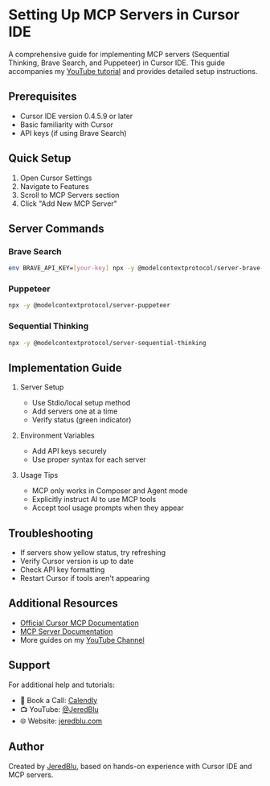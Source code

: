 # Setting Up MCP Servers in Cursor IDE

A comprehensive guide for implementing MCP servers (Sequential Thinking, Brave Search, and Puppeteer) in Cursor IDE. This guide accompanies my [YouTube tutorial](https://youtu.be/RCFe1L9qm3E) and provides detailed setup instructions.

## Prerequisites

- Cursor IDE version 0.4.5.9 or later
- Basic familiarity with Cursor
- API keys (if using Brave Search)

## Quick Setup

1. Open Cursor Settings
2. Navigate to Features
3. Scroll to MCP Servers section
4. Click "Add New MCP Server"

## Server Commands

### Brave Search
```bash
env BRAVE_API_KEY=[your-key] npx -y @modelcontextprotocol/server-brave-search
```

### Puppeteer
```bash
npx -y @modelcontextprotocol/server-puppeteer
```

### Sequential Thinking
```bash
npx -y @modelcontextprotocol/server-sequential-thinking
```

## Implementation Guide

1. Server Setup
   - Use Stdio/local setup method
   - Add servers one at a time
   - Verify status (green indicator)

2. Environment Variables
   - Add API keys securely
   - Use proper syntax for each server

3. Usage Tips
   - MCP only works in Composer and Agent mode
   - Explicitly instruct AI to use MCP tools
   - Accept tool usage prompts when they appear

## Troubleshooting

- If servers show yellow status, try refreshing
- Verify Cursor version is up to date
- Check API key formatting
- Restart Cursor if tools aren't appearing

## Additional Resources

- [Official Cursor MCP Documentation](https://docs.cursor.com/advanced/model-context-protocol)
- [MCP Server Documentation](https://github.com/modelcontextprotocol)
- More guides on my [YouTube Channel](https://youtube.com/@JeredBlu)

## Support

For additional help and tutorials:
- 📆 Book a Call: [Calendly](https://calendly.com/jeredblu)
- 📺 YouTube: [@JeredBlu](https://youtube.com/@JeredBlu)
- 🌐 Website: [jeredblu.com](https://jeredblu.com)

## Author

Created by [JeredBlu](https://github.com/JeredBlu), based on hands-on experience with Cursor IDE and MCP servers.
